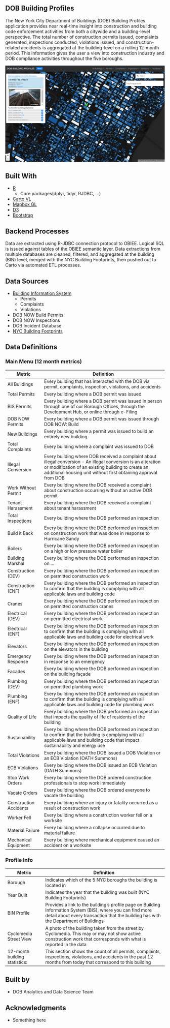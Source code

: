 ## DOB Building Profiles

The New York City Department of Buildings (DOB) Building Profiles application provides near real-time insight into construction and building code enforcement activities from both a citywide and a building-level perspective. The total number of construction permits issued, complaints generated, inspections conducted, violations issued, and construction-related accidents is aggregated at the building-level on a rolling 12-month period. This information gives the user a view into construction industry and DOB compliance activities throughout the five boroughs. 

![Alt Text](https://github.com/NYCDOB/DOB_Dashboards/blob/Dev_2016/profiles_screen.PNG)

## Built With

* [R](https://www.r-project.org/)
    + Core packages(dplyr, tidyr, RJDBC, ...)
* [Carto VL](https://carto.com/developers/carto-vl/)
* [Mapbox GL](https://www.mapbox.com/mapbox-gl-js/api/)
* [D3](https://d3js.org/)
* [Bootstrap](https://getbootstrap.com/)

## Backend Processes  

Data are extracted using R-JDBC connection protocol to OBIEE. Logical SQL is issued against tables of the OBIEE semantic layer.  Data extractions from multiple databases are cleaned, filtered, and aggregated at the building (BIN) level, merged with the NYC Building Footprints, then pushed out to Carto via automated ETL processes. 

## Data Sources

*	[Building Information System](http://a810-bisweb.nyc.gov/bisweb/bsqpm01.jsp)
    + Permits
    + Complaints
    + Violations
*	DOB NOW Build Permits
*	DOB NOW Inspections
*	DOB Incident Database
*	[NYC Building Footprints](https://github.com/CityOfNewYork/nyc-geo-metadata/blob/master/Metadata/Metadata_BuildingFootprints.md)

## Data Definitions
### Main Menu (12 month metrics)
| Metric | Definition |
|------------------------|------------------------------------------------------------------------------------------------------------------------------------------------------------------------------------------------------------------------------------------------------------|
| All Buildings | Every building that has interacted with the DOB  via permit, complaints, inspection, violations, and accidents |
| Total Permits | Every building where a DOB permit was issued |
| BIS Permits | Every building where a DOB permit was issued in person through one of our Borough Offices, through the Development Hub, or online through e-Filing |
| DOB NOW Permits | Every building where a DOB permit was issued through DOB NOW: Build |
| New Buildings | Every building where a permit was issued to build an entirely new building |
| Total Complaints | Every building where a complaint was issued to DOB |
| Illegal Conversion | Every building where DOB received a complaint about illegal conversion - An illegal conversion is an alteration or modification of an existing building to create an additional housing unit without first obtaining approval from DOB |
| Work Without Permit | Every building where the DOB received a complaint about construction occurring without an active DOB permit |
| Tenant Harassment | Every building where the DOB received a complaint about tenant harassment |
| Total Inspections | Every building where the DOB performed  an inspection |
| Build it Back | Every building where the DOB performed an inspection  on construction work that was done in response to Hurricane Sandy |
| Boilers | Every building where the DOB performed an inspection  on a high or low pressure water boiler |
| Building Marshal | Every building where the DOB performed an inspection  on ... |
| Construction (DEV) | Every building where the DOB performed an inspection  on permitted construction work |
| Construction (ENF) | Every building where the DOB performed an inspection  to confirm that the building is complying with all applicable laws and building code |
| Cranes | Every building where the DOB performed an inspection  on permitted construction cranes |
| Electrical (DEV) | Every building where the DOB performed an inspection  on permitted electrical work |
| Electrical (ENF) | Every building where the DOB performed an inspection  to confirm that the building is complying with all applicable laws and building code for electrical work |
| Elevators | Every building where the DOB  performed an inspection  on the elevators in the building |
| Emergency Response | Every building where the DOB performed an inspection  in response to an emergency |
| Facades | Every building where the DOB  performed an inspection  on the building façade |
| Plumbing (DEV) | Every building where the DOB performed an inspection  on permitted plumbing work |
| Plumbing (ENF) | Every building where the DOB performed an inspection  to confirm that the building is complying with all applicable laws and building code for plumbing work |
| Quality of Life | Every building where the DOB performed an inspection  that impacts the quality of life of residents of the building |
| Sustainability | Every building where the DOB performed an inspection  to confirm that the building is complying with all applicable laws and building code that impact sustainability and energy use |
| Total Violations | Every building where the DOB issued a DOB Violation or an ECB Violation (OATH Summons) |
| ECB Violations | Every building where the DOB issued an ECB Violation (OATH Summons) |
| Stop Work Orders | Every building where the DOB ordered construction professionals to stop work immediately |
| Vacate Orders | Every building where the DOB ordered everyone to vacate the building |
| Construction Accidents | Every building where an injury or fatality occurred as a result of construction work |
| Worker Fell | Every building where a construction worker fell on a worksite |
| Material Failure | Every building where a collapse occurred due to material failure |
| Mechanical Equipment | Every building where mechanical equipment caused an accident on a worksite |

### Profile Info

| Metric | Definition |
|-------------------------------|----------------------------------------------------------------------------------------------------------------------------------------------------------------------------------------------------|
| Borough | Indicates which of the 5 NYC boroughs the building is located in |
| Year Built | Indicates the year that the building was built (NYC Building Footprints) |
| BIN Profile | Provides a link to the building’s profile page on Building Information System (BIS), where you can find more detail about every transaction that the building has with the Department of Buildings |
| Cyclomedia Street View | A photo of the building taken from the street by Cyclomedia. This may or may not show active construction work that corresponds with what is reported in the data |
| 12-month building statistics: | This section shows the count of all permits, complaints, inspections, violations, and accidents in the past 12 months from today that correspond to this building |


## Built by

* DOB Analytics and Data Science Team

## Acknowledgments

* Something here

